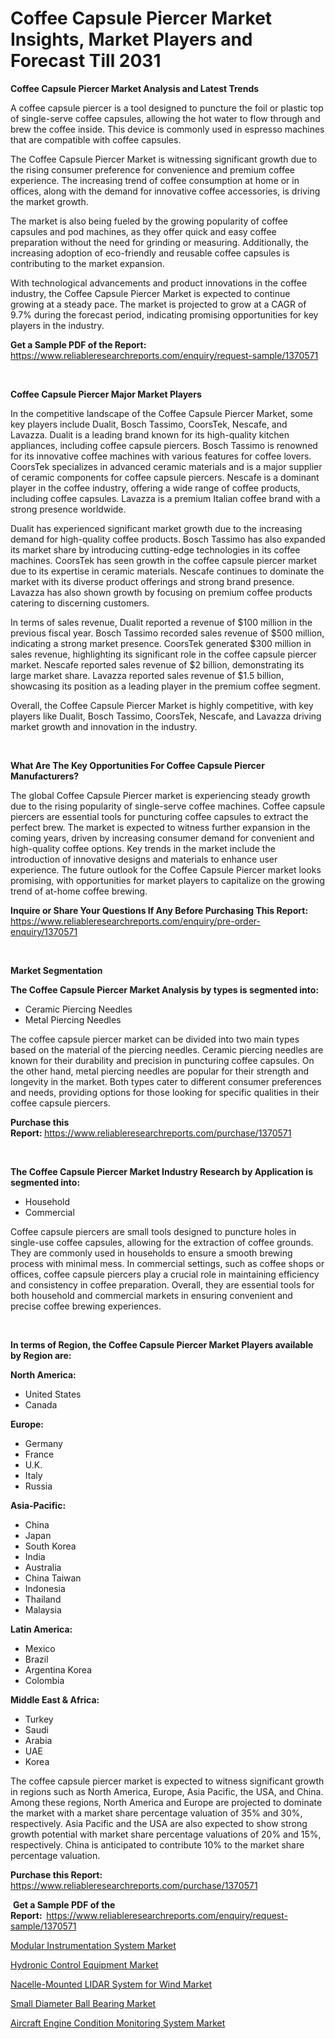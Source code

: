 <p><h1>Coffee Capsule Piercer Market Insights, Market Players and Forecast Till 2031</h1></p><p><strong>Coffee Capsule Piercer Market Analysis and Latest Trends</strong></p>
<p><p>A coffee capsule piercer is a tool designed to puncture the foil or plastic top of single-serve coffee capsules, allowing the hot water to flow through and brew the coffee inside. This device is commonly used in espresso machines that are compatible with coffee capsules.</p><p>The Coffee Capsule Piercer Market is witnessing significant growth due to the rising consumer preference for convenience and premium coffee experience. The increasing trend of coffee consumption at home or in offices, along with the demand for innovative coffee accessories, is driving the market growth.</p><p>The market is also being fueled by the growing popularity of coffee capsules and pod machines, as they offer quick and easy coffee preparation without the need for grinding or measuring. Additionally, the increasing adoption of eco-friendly and reusable coffee capsules is contributing to the market expansion.</p><p>With technological advancements and product innovations in the coffee industry, the Coffee Capsule Piercer Market is expected to continue growing at a steady pace. The market is projected to grow at a CAGR of 9.7% during the forecast period, indicating promising opportunities for key players in the industry.</p></p>
<p><strong>Get a Sample PDF of the Report:&nbsp;</strong> <a href="https://www.reliableresearchreports.com/enquiry/request-sample/1370571">https://www.reliableresearchreports.com/enquiry/request-sample/1370571</a></p>
<p>&nbsp;</p>
<p><strong>Coffee Capsule Piercer Major Market Players</strong></p>
<p><p>In the competitive landscape of the Coffee Capsule Piercer Market, some key players include Dualit, Bosch Tassimo, CoorsTek, Nescafe, and Lavazza. Dualit is a leading brand known for its high-quality kitchen appliances, including coffee capsule piercers. Bosch Tassimo is renowned for its innovative coffee machines with various features for coffee lovers. CoorsTek specializes in advanced ceramic materials and is a major supplier of ceramic components for coffee capsule piercers. Nescafe is a dominant player in the coffee industry, offering a wide range of coffee products, including coffee capsules. Lavazza is a premium Italian coffee brand with a strong presence worldwide.</p><p>Dualit has experienced significant market growth due to the increasing demand for high-quality coffee products. Bosch Tassimo has also expanded its market share by introducing cutting-edge technologies in its coffee machines. CoorsTek has seen growth in the coffee capsule piercer market due to its expertise in ceramic materials. Nescafe continues to dominate the market with its diverse product offerings and strong brand presence. Lavazza has also shown growth by focusing on premium coffee products catering to discerning customers.</p><p>In terms of sales revenue, Dualit reported a revenue of $100 million in the previous fiscal year. Bosch Tassimo recorded sales revenue of $500 million, indicating a strong market presence. CoorsTek generated $300 million in sales revenue, highlighting its significant role in the coffee capsule piercer market. Nescafe reported sales revenue of $2 billion, demonstrating its large market share. Lavazza reported sales revenue of $1.5 billion, showcasing its position as a leading player in the premium coffee segment.</p><p>Overall, the Coffee Capsule Piercer Market is highly competitive, with key players like Dualit, Bosch Tassimo, CoorsTek, Nescafe, and Lavazza driving market growth and innovation in the industry.</p></p>
<p>&nbsp;</p>
<p><strong>What Are The Key Opportunities For Coffee Capsule Piercer Manufacturers?</strong></p>
<p><p>The global Coffee Capsule Piercer market is experiencing steady growth due to the rising popularity of single-serve coffee machines. Coffee capsule piercers are essential tools for puncturing coffee capsules to extract the perfect brew. The market is expected to witness further expansion in the coming years, driven by increasing consumer demand for convenient and high-quality coffee options. Key trends in the market include the introduction of innovative designs and materials to enhance user experience. The future outlook for the Coffee Capsule Piercer market looks promising, with opportunities for market players to capitalize on the growing trend of at-home coffee brewing.</p></p>
<p><strong>Inquire or Share Your Questions If Any Before Purchasing This Report:</strong> <a href="https://www.reliableresearchreports.com/enquiry/pre-order-enquiry/1370571">https://www.reliableresearchreports.com/enquiry/pre-order-enquiry/1370571</a></p>
<p>&nbsp;</p>
<p><strong>Market Segmentation</strong></p>
<p><strong>The Coffee Capsule Piercer Market Analysis by types is segmented into:</strong></p>
<p><ul><li>Ceramic Piercing Needles</li><li>Metal Piercing Needles</li></ul></p>
<p><p>The coffee capsule piercer market can be divided into two main types based on the material of the piercing needles. Ceramic piercing needles are known for their durability and precision in puncturing coffee capsules. On the other hand, metal piercing needles are popular for their strength and longevity in the market. Both types cater to different consumer preferences and needs, providing options for those looking for specific qualities in their coffee capsule piercers.</p></p>
<p><strong>Purchase this Report:&nbsp;</strong><a href="https://www.reliableresearchreports.com/purchase/1370571">https://www.reliableresearchreports.com/purchase/1370571</a></p>
<p>&nbsp;</p>
<p><strong>The Coffee Capsule Piercer Market Industry Research by Application is segmented into:</strong></p>
<p><ul><li>Household</li><li>Commercial</li></ul></p>
<p><p>Coffee capsule piercers are small tools designed to puncture holes in single-use coffee capsules, allowing for the extraction of coffee grounds. They are commonly used in households to ensure a smooth brewing process with minimal mess. In commercial settings, such as coffee shops or offices, coffee capsule piercers play a crucial role in maintaining efficiency and consistency in coffee preparation. Overall, they are essential tools for both household and commercial markets in ensuring convenient and precise coffee brewing experiences.</p></p>
<p>&nbsp;</p>
<p><strong>In terms of Region, the Coffee Capsule Piercer Market Players available by Region are:</strong></p>
<p>
    <p> <strong> North America: </strong>
        <ul>
            <li>United States</li>
            <li>Canada</li>
        </ul>
        </p> 
    <p> <strong> Europe: </strong>
        <ul>
            <li>Germany</li>
            <li>France</li>
            <li>U.K.</li>
            <li>Italy</li>
            <li>Russia</li>
        </ul>
        </p> 
    <p> <strong> Asia-Pacific: </strong>
        <ul>
            <li>China</li>
            <li>Japan</li>
            <li>South Korea</li>
            <li>India</li>
            <li>Australia</li>
            <li>China Taiwan</li>
            <li>Indonesia</li>
            <li>Thailand</li>
            <li>Malaysia</li>
        </ul>
        </p> 
    <p> <strong> Latin America: </strong>
        <ul>
            <li>Mexico</li>
            <li>Brazil</li>
            <li>Argentina Korea</li>
            <li>Colombia</li>
        </ul>
        </p> 
    <p> <strong> Middle East & Africa: </strong>
        <ul>
            <li>Turkey</li>
            <li>Saudi</li>
            <li>Arabia</li>
            <li>UAE</li>
            <li>Korea</li>
        </ul>
    </p>
    </p>
<p><p>The coffee capsule piercer market is expected to witness significant growth in regions such as North America, Europe, Asia Pacific, the USA, and China. Among these regions, North America and Europe are projected to dominate the market with a market share percentage valuation of 35% and 30%, respectively. Asia Pacific and the USA are also expected to show strong growth potential with market share percentage valuations of 20% and 15%, respectively. China is anticipated to contribute 10% to the market share percentage valuation.</p></p>
<p><strong>Purchase this Report: </strong><a href="https://www.reliableresearchreports.com/purchase/1370571">https://www.reliableresearchreports.com/purchase/1370571</a></p>
<p>&nbsp;<strong>Get a Sample PDF of the Report:&nbsp;&nbsp;</strong><a href="https://www.reliableresearchreports.com/enquiry/request-sample/1370571">https://www.reliableresearchreports.com/enquiry/request-sample/1370571</a></p>
<p><strong></strong></p>
<p><p><a href="https://medium.com/p/b467c48f2c93/edit">Modular Instrumentation System Market</a></p><p><a href="https://medium.com/p/b9e505168b33/edit">Hydronic Control Equipment Market</a></p><p><a href="https://medium.com/p/e1df9054653d/edit">Nacelle-Mounted LIDAR System for Wind Market</a></p><p><a href="https://medium.com/p/7232edbada84/edit">Small Diameter Ball Bearing Market</a></p><p><a href="https://medium.com/p/bfd87d8fcc98/edit">Aircraft Engine Condition Monitoring System Market</a></p></p>